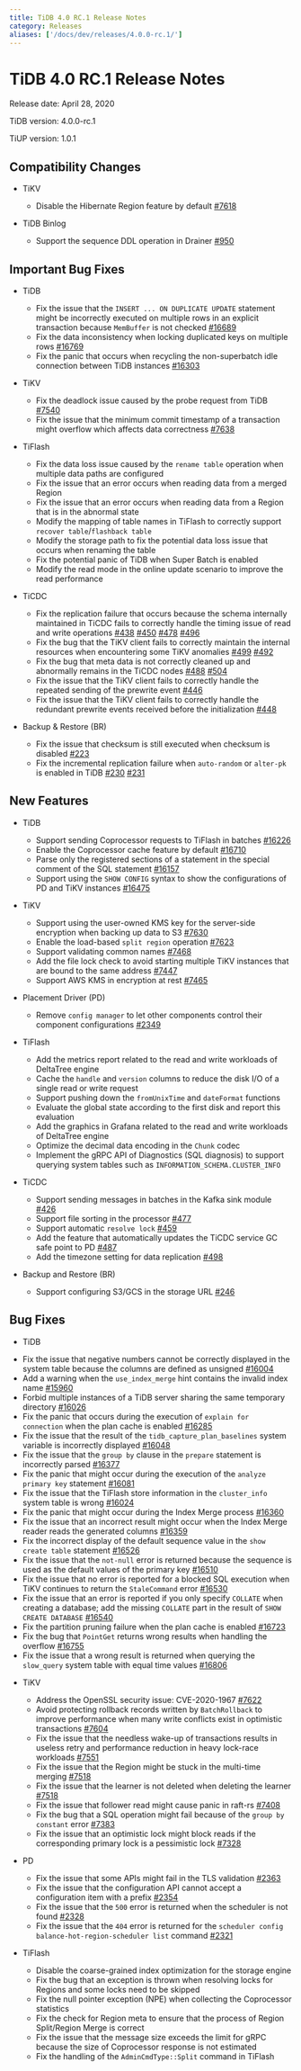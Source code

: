 ```yaml
---
title: TiDB 4.0 RC.1 Release Notes
category: Releases
aliases: ['/docs/dev/releases/4.0.0-rc.1/']
---
```


# TiDB 4.0 RC.1 Release Notes

Release date: April 28, 2020

TiDB version: 4.0.0-rc.1

TiUP version: 1.0.1

## Compatibility Changes

+ TiKV

    - Disable the Hibernate Region feature by default [#7618](https://github.com/tikv/tikv/pull/7618)

+ TiDB Binlog

    - Support the sequence DDL operation in Drainer [#950](https://github.com/pingcap/tidb-binlog/pull/950)

## Important Bug Fixes

+ TiDB

    - Fix the issue that the `INSERT ... ON DUPLICATE UPDATE` statement might be incorrectly executed on multiple rows in an explicit transaction because `MemBuffer` is not checked [#16689](https://github.com/pingcap/tidb/pull/16689)
    - Fix the data inconsistency when locking duplicated keys on multiple rows [#16769](https://github.com/pingcap/tidb/pull/16769)
    - Fix the panic that occurs when recycling the non-superbatch idle connection between TiDB instances [#16303](https://github.com/pingcap/tidb/pull/16303)

+ TiKV

    - Fix the deadlock issue caused by the probe request from TiDB [#7540](https://github.com/tikv/tikv/pull/7540)
    - Fix the issue that the minimum commit timestamp of a transaction might overflow which affects data correctness [#7638](https://github.com/tikv/tikv/pull/7638)

+ TiFlash

    - Fix the data loss issue caused by the `rename table` operation when multiple data paths are configured
    - Fix the issue that an error occurs when reading data from a merged Region
    - Fix the issue that an error occurs when reading data from a Region that is in the abnormal state
    - Modify the mapping of table names in TiFlash to correctly support `recover table`/`flashback table`
    - Modify the storage path to fix the potential data loss issue that occurs when renaming the table
    - Fix the potential panic of TiDB when Super Batch is enabled
    - Modify the read mode in the online update scenario to improve the read performance

+ TiCDC

    - Fix the replication failure that occurs because the schema internally maintained in TiCDC fails to correctly handle the timing issue of read and write operations [#438](https://github.com/pingcap/ticdc/pull/438) [#450](https://github.com/pingcap/ticdc/pull/450) [#478](https://github.com/pingcap/ticdc/pull/478) [#496](https://github.com/pingcap/ticdc/pull/496)
    - Fix the bug that the TiKV client fails to correctly maintain the internal resources when encountering some TiKV anomalies [#499](https://github.com/pingcap/ticdc/pull/499) [#492](https://github.com/pingcap/ticdc/pull/492)
    - Fix the bug that meta data is not correctly cleaned up and abnormally remains in the TiCDC nodes [#488](https://github.com/pingcap/ticdc/pull/488) [#504](https://github.com/pingcap/ticdc/pull/504)
    - Fix the issue that the TiKV client fails to correctly handle the repeated sending of the prewrite event [#446](https://github.com/pingcap/ticdc/pull/446)
    - Fix the issue that the TiKV client fails to correctly handle the redundant prewrite events received before the initialization [#448](https://github.com/pingcap/ticdc/pull/448)

+ Backup & Restore (BR)

    - Fix the issue that checksum is still executed when checksum is disabled [#223](https://github.com/pingcap/br/pull/223)
    - Fix the incremental replication failure when `auto-random` or `alter-pk` is enabled in TiDB [#230](https://github.com/pingcap/br/pull/230) [#231](https://github.com/pingcap/br/pull/231)

## New Features

+ TiDB

    - Support sending Coprocessor requests to TiFlash in batches [#16226](https://github.com/pingcap/tidb/pull/16226)
    - Enable the Coprocessor cache feature by default [#16710](https://github.com/pingcap/tidb/pull/16710)
    - Parse only the registered sections of a statement in the special comment of the SQL statement [#16157](https://github.com/pingcap/tidb/pull/16157)
    - Support using the `SHOW CONFIG` syntax to show the configurations of PD and TiKV instances [#16475](https://github.com/pingcap/tidb/pull/16475)

+ TiKV

    - Support using the user-owned KMS key for the server-side encryption when backing up data to S3 [#7630](https://github.com/tikv/tikv/pull/7630)
    - Enable the load-based `split region` operation [#7623](https://github.com/tikv/tikv/pull/7623)
    - Support validating common names [#7468](https://github.com/tikv/tikv/pull/7468)
    - Add the file lock check to avoid starting multiple TiKV instances that are bound to the same address [#7447](https://github.com/tikv/tikv/pull/7447)
    - Support AWS KMS in encryption at rest [#7465](https://github.com/tikv/tikv/pull/7465)

+ Placement Driver (PD)

    - Remove `config manager` to let other components control their component configurations [#2349](https://github.com/pingcap/pd/pull/2349)

+ TiFlash

    - Add the metrics report related to the read and write workloads of DeltaTree engine
    - Cache the `handle` and `version` columns to reduce the disk I/O of a single read or write request
    - Support pushing down the `fromUnixTime` and `dateFormat` functions
    - Evaluate the global state according to the first disk and report this evaluation
    - Add the graphics in Grafana related to the read and write workloads of DeltaTree engine
    - Optimize the decimal data encoding in the `Chunk` codec
    - Implement the gRPC API of Diagnostics (SQL diagnosis) to support querying system tables such as `INFORMATION_SCHEMA.CLUSTER_INFO`

+ TiCDC

    - Support sending messages in batches in the Kafka sink module [#426](https://github.com/pingcap/ticdc/pull/426)
    - Support file sorting in the processor [#477](https://github.com/pingcap/ticdc/pull/477)
    - Support automatic `resolve lock` [#459](https://github.com/pingcap/ticdc/pull/459)
    - Add the feature that automatically updates the TiCDC service GC safe point to PD [#487](https://github.com/pingcap/ticdc/pull/487)
    - Add the timezone setting for data replication [#498](https://github.com/pingcap/ticdc/pull/498)

+ Backup and Restore (BR)

    - Support configuring S3/GCS in the storage URL [#246](https://github.com/pingcap/br/pull/246)

## Bug Fixes

+ TiDB

- Fix the issue that negative numbers cannot be correctly displayed in the system table because the columns are defined as unsigned [#16004](https://github.com/pingcap/tidb/pull/16004)
- Add a warning when the `use_index_merge` hint contains the invalid index name [#15960](https://github.com/pingcap/tidb/pull/15960)
- Forbid multiple instances of a TiDB server sharing the same temporary directory [#16026](https://github.com/pingcap/tidb/pull/16026)
- Fix the panic that occurs during the execution of `explain for connection` when the plan cache is enabled [#16285](https://github.com/pingcap/tidb/pull/16285)
- Fix the issue that the result of the `tidb_capture_plan_baselines` system variable is incorrectly displayed [#16048](https://github.com/pingcap/tidb/pull/16048)
- Fix the issue that the `group by` clause in the `prepare` statement is incorrectly parsed [#16377](https://github.com/pingcap/tidb/pull/16377)
- Fix the panic that might occur during the execution of the `analyze primary key` statement [#16081](https://github.com/pingcap/tidb/pull/16081)
- Fix the issue that the TiFlash store information in the `cluster_info` system table is wrong [#16024](https://github.com/pingcap/tidb/pull/16024)
- Fix the panic that might occur during the Index Merge process [#16360](https://github.com/pingcap/tidb/pull/16360)
- Fix the issue that an incorrect result might occur when the Index Merge reader reads the generated columns [#16359](https://github.com/pingcap/tidb/pull/16359)
- Fix the incorrect display of the default sequence value in the `show create table` statement [#16526](https://github.com/pingcap/tidb/pull/16526)
- Fix the issue that the `not-null` error is returned because the sequence is used as the default values of the primary key [#16510](https://github.com/pingcap/tidb/pull/16510)
- Fix the issue that no error is reported for a blocked SQL execution when TiKV continues to return the `StaleCommand` error [#16530](https://github.com/pingcap/tidb/pull/16530)
- Fix the issue that an error is reported if you only specify `COLLATE` when creating a database; add the missing `COLLATE` part in the result of `SHOW CREATE DATABASE` [#16540](https://github.com/pingcap/tidb/pull/16540)
- Fix the partition pruning failure when the plan cache is enabled [#16723](https://github.com/pingcap/tidb/pull/16723)
- Fix the bug that `PointGet` returns wrong results when handling the overflow [#16755](https://github.com/pingcap/tidb/pull/16755)
- Fix the issue that a wrong result is returned when querying the `slow_query` system table with equal time values [#16806](https://github.com/pingcap/tidb/pull/16806)

+ TiKV

    - Address the OpenSSL security issue: CVE-2020-1967 [#7622](https://github.com/tikv/tikv/pull/7622)
    - Avoid protecting rollback records written by `BatchRollback` to improve performance when many write conflicts exist in optimistic transactions [#7604](https://github.com/tikv/tikv/pull/7604)
    - Fix the issue that the needless wake-up of transactions results in useless retry and performance reduction in heavy lock-race workloads [#7551](https://github.com/tikv/tikv/pull/7551)
    - Fix the issue that the Region might be stuck in the multi-time merging [#7518](https://github.com/tikv/tikv/pull/7518)
    - Fix the issue that the learner is not deleted when deleting the learner [#7518](https://github.com/tikv/tikv/pull/7518)
    - Fix the issue that follower read might cause panic in raft-rs [#7408](https://github.com/tikv/tikv/pull/7408)
    - Fix the bug that a SQL operation might fail because of the `group by constant` error [#7383](https://github.com/tikv/tikv/pull/7383)
    - Fix the issue that an optimistic lock might block reads if the corresponding primary lock is a pessimistic lock [#7328](https://github.com/tikv/tikv/pull/7328)

+ PD

    - Fix the issue that some APIs might fail in the TLS validation [#2363](https://github.com/pingcap/pd/pull/2363)
    - Fix the issue that the configuration API cannot accept a configuration item with a prefix [#2354](https://github.com/pingcap/pd/pull/2354)
    - Fix the issue that the `500` error is returned when the scheduler is not found [#2328](https://github.com/pingcap/pd/pull/2328)
    - Fix the issue that the `404` error is returned for the `scheduler config balance-hot-region-scheduler list` command [#2321](https://github.com/pingcap/pd/pull/2321)

+ TiFlash

    - Disable the coarse-grained index optimization for the storage engine
    - Fix the bug that an exception is thrown when resolving locks for Regions and some locks need to be skipped
    - Fix the null pointer exception (NPE) when collecting the Coprocessor statistics
    - Fix the check for Region meta to ensure that the process of Region Split/Region Merge is correct
    - Fix the issue that the message size exceeds the limit for gRPC because the size of Coprocessor response is not estimated
    - Fix the handling of the `AdminCmdType::Split` command in TiFlash
